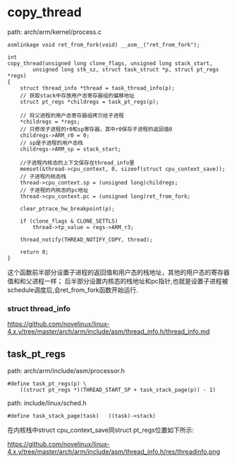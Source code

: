 copy_thread
========================================

path: arch/arm/kernel/process.c
```
asmlinkage void ret_from_fork(void) __asm__("ret_from_fork");

int
copy_thread(unsigned long clone_flags, unsigned long stack_start,
        unsigned long stk_sz, struct task_struct *p, struct pt_regs *regs)
{
    struct thread_info *thread = task_thread_info(p);
    // 获取stack中存放用户态寄存器组的偏移地址
    struct pt_regs *childregs = task_pt_regs(p);

    // 将父进程的用户态寄存器组拷贝给子进程
    *childregs = *regs;
    // 只修改子进程的r0和sp寄存器，其中r0保存子进程的返回值0
    childregs->ARM_r0 = 0;
    // sp是子进程的用户态栈
    childregs->ARM_sp = stack_start;

    //子进程内核态的上下文保存在thread_info里
    memset(&thread->cpu_context, 0, sizeof(struct cpu_context_save));
    // 子进程内核态栈
    thread->cpu_context.sp = (unsigned long)childregs;
    // 子进程的内核态的pc地址
    thread->cpu_context.pc = (unsigned long)ret_from_fork;

    clear_ptrace_hw_breakpoint(p);

    if (clone_flags & CLONE_SETTLS)
        thread->tp_value = regs->ARM_r3;

    thread_notify(THREAD_NOTIFY_COPY, thread);

    return 0;
}
```

这个函数前半部分设置子进程的返回值和用户态的栈地址，其他的用户态的寄存器值和和父进程一样；
后半部分设置内核态的栈地址和pc指针,也就是设置子进程被schedule调度后,会ret_from_fork函数开始运行.

### struct thread_info

https://github.com/novelinux/linux-4.x.y/tree/master/arch/arm/include/asm/thread_info.h/thread_info.md

task_pt_regs
----------------------------------------

path: arch/arm/include/asm/processor.h
```
#define task_pt_regs(p) \
	((struct pt_regs *)(THREAD_START_SP + task_stack_page(p)) - 1)
```

path: include/linux/sched.h
```
#define task_stack_page(task)	((task)->stack)
```

在内核栈中struct cpu_context_save同struct pt_regs位置如下所示:

https://github.com/novelinux/linux-4.x.y/tree/master/arch/arm/include/asm/thread_info.h/res/threadinfo.png

